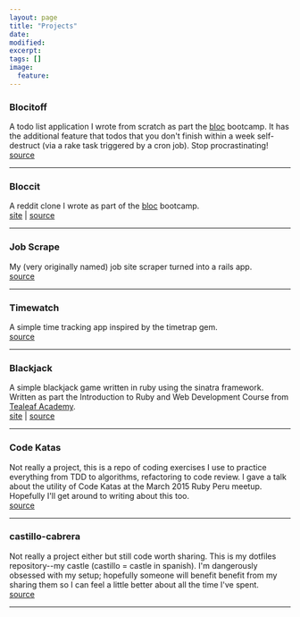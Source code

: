 ```yaml
---
layout: page
title: "Projects"
date:
modified:
excerpt:
tags: []
image:
  feature:
---
```


###  Blocitoff
A todo list application I wrote from scratch as part the [bloc](https://www.bloc.io) bootcamp. It has the additional feature that todos that you don't finish within a week self-destruct (via a rake task triggered by a cron job). Stop procrastinating!
<br>
[source](https://github.com/smcabrera/blocitoff)
<hr />

###  Bloccit
A reddit clone I wrote as part of the [bloc](https://www.bloc.io) bootcamp.
<br>
[site](https://github.com/smcabrera/bloccit) | [source](http://smcabrera-bloccit.herokuapp.com/)
<hr />

### Job Scrape
My (very originally named) job site scraper turned into a rails app.
<br>
[source](https://github.com/smcabrera/job-scrape)
<hr />

### Timewatch
A simple time tracking app inspired by the timetrap gem.
<br>
[source](https://github.com/smcabrera/timewatch)
<hr />

### Blackjack
A simple blackjack game written in ruby using the sinatra framework. Written as part the Introduction to Ruby and Web Development Course from [Tealeaf Academy](http://www.gotealeaf.com/curriculum).
<br>
[site](http://smcabrera-blackjack.herokuapp.com/) | [source](https://github.com/smcabrera/web-blackjack)
<hr />

###  Code Katas
Not really a project, this is a repo of coding exercises I use to practice everything from TDD to algorithms, refactoring to code review. I gave a talk about the utility of Code Katas at the March 2015 Ruby Peru meetup. Hopefully I'll get around to writing about this too.
<br>
[source](https://github.com/smcabrera/katas)
<hr />

###  castillo-cabrera
Not really a project either but still code worth sharing. This is my dotfiles repository--my castle (castillo = castle in spanish). I'm dangerously obsessed with my setup; hopefully someone will benefit benefit from my sharing them so I can feel a little better about all the time I've spent.
<br>
[source](https://github.com/smcabrera/castillo-cabrera)
<hr />
